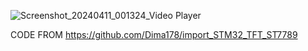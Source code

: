 
![Screenshot_20240411_001324_Video Player](https://github.com/offpic/ST7789-STM32-ANALOG-METER/assets/31142397/01477a12-189d-415d-b68a-c37b9cfb1263)


CODE FROM https://github.com/Dima178/import_STM32_TFT_ST7789
